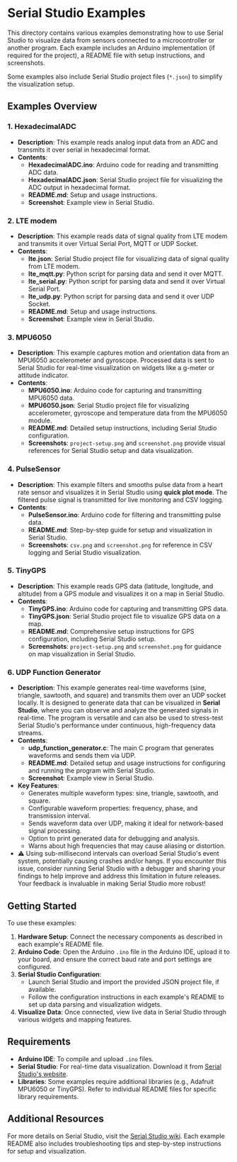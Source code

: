 # Serial Studio Examples

This directory contains various examples demonstrating how to use Serial Studio to visualize data from sensors connected to a microcontroller or another program. Each example includes an Arduino implementation (if required for the project), a README file with setup instructions, and screenshots. 

Some examples also include Serial Studio project files (`*.json`) to simplify the visualization setup.

## Examples Overview

### 1. HexadecimalADC
- **Description**: This example reads analog input data from an ADC and transmits it over serial in hexadecimal format.
- **Contents**:
  - **HexadecimalADC.ino**: Arduino code for reading and transmitting ADC data.
  - **HexadecimalADC.json**: Serial Studio project file for visualizing the ADC output in hexadecimal format.
  - **README.md**: Setup and usage instructions.
  - **Screenshot**: Example view in Serial Studio.
  
### 2. LTE modem
- **Description**: This example reads data of signal quality from LTE modem and transmits it over Virtual Serial Port, MQTT or UDP Socket.
- **Contents**:
  - **lte.json**: Serial Studio project file for visualizing data of signal quality from LTE modem.
  - **lte_mqtt.py**: Python script for parsing data and send it over MQTT.
  - **lte_serial.py**: Python script for parsing data and send it over Virtual Serial Port.
  - **lte_udp.py**: Python script for parsing data and send it over UDP Socket.
  - **README.md**: Setup and usage instructions.
  - **Screenshot**: Example view in Serial Studio.

### 3. MPU6050
- **Description**: This example captures motion and orientation data from an MPU6050 accelerometer and gyroscope. Processed data is sent to Serial Studio for real-time visualization on widgets like a g-meter or attitude indicator.
- **Contents**:
  - **MPU6050.ino**: Arduino code for capturing and transmitting MPU6050 data.
  - **MPU6050.json**: Serial Studio project file for visualizing accelerometer, gyroscope and temperature data from the MPU6050 module.
  - **README.md**: Detailed setup instructions, including Serial Studio configuration.
  - **Screenshots**: `project-setup.png` and `screenshot.png` provide visual references for Serial Studio setup and data visualization.

### 4. PulseSensor
- **Description**: This example filters and smooths pulse data from a heart rate sensor and visualizes it in Serial Studio using **quick plot mode**. The filtered pulse signal is transmitted for live monitoring and CSV logging.
- **Contents**:
  - **PulseSensor.ino**: Arduino code for filtering and transmitting pulse data.
  - **README.md**: Step-by-step guide for setup and visualization in Serial Studio.
  - **Screenshots**: `csv.png` and `screenshot.png` for reference in CSV logging and Serial Studio visualization.

### 5. TinyGPS
- **Description**: This example reads GPS data (latitude, longitude, and altitude) from a GPS module and visualizes it on a map in Serial Studio.
- **Contents**:
  - **TinyGPS.ino**: Arduino code for capturing and transmitting GPS data.
  - **TinyGPS.json**: Serial Studio project file to visualize GPS data on a map.
  - **README.md**: Comprehensive setup instructions for GPS configuration, including Serial Studio setup.
  - **Screenshots**: `project-setup.png` and `screenshot.png` for guidance on map visualization in Serial Studio.

### 6. UDP Function Generator

- **Description**: This example generates real-time waveforms (sine, triangle, sawtooth, and square) and transmits them over an UDP socket locally. It is designed to generate data that can be visualized in **Serial Studio**, where you can observe and analyze the generated signals in real-time. The program is versatile and can also be used to stress-test Serial Studio's performance under continuous, high-frequency data streams.
- **Contents**:
  - **udp_function_generator.c**: The main C program that generates waveforms and sends them via UDP.
  - **README.md**: Detailed setup and usage instructions for configuring and running the program with Serial Studio.
  - **Screenshot**: Example view in Serial Studio.
- **Key Features**:
  - Generates multiple waveform types: sine, triangle, sawtooth, and square.
  - Configurable waveform properties: frequency, phase, and transmission interval.
  - Sends waveform data over UDP, making it ideal for network-based signal processing.
  - Option to print generated data for debugging and analysis.
  - Warns about high frequencies that may cause aliasing or distortion.
- :warning: Using sub-millisecond intervals can overload Serial Studio's event system, potentially causing crashes and/or hangs. If you encounter this issue, consider running Serial Studio with a debugger and sharing your findings to help improve and address this limitation in future releases. Your feedback is invaluable in making Serial Studio more robust!

## Getting Started

To use these examples:

1. **Hardware Setup**: Connect the necessary components as described in each example's README file.
2. **Arduino Code**: Open the Arduino `.ino` file in the Arduino IDE, upload it to your board, and ensure the correct baud rate and port settings are configured.
3. **Serial Studio Configuration**: 
   - Launch Serial Studio and import the provided JSON project file, if available.
   - Follow the configuration instructions in each example's README to set up data parsing and visualization widgets.
4. **Visualize Data**: Once connected, view live data in Serial Studio through various widgets and mapping features.

## Requirements

- **Arduino IDE**: To compile and upload `.ino` files.
- **Serial Studio**: For real-time data visualization. Download it from [Serial Studio's website](https://serial-studio.github.io/).
- **Libraries**: Some examples require additional libraries (e.g., Adafruit MPU6050 or TinyGPS). Refer to individual README files for specific library requirements.

## Additional Resources

For more details on Serial Studio, visit the [Serial Studio wiki](https://github.com/Serial-Studio/Serial-Studio/wiki). Each example README also includes troubleshooting tips and step-by-step instructions for setup and visualization.
